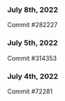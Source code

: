 ### July 8th, 2022

Commit #282227

### July 5th, 2022

Commit #314353


### July 4th, 2022

Commit #72281
